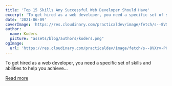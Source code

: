 ```yaml
---
title: 'Top 15 Skills Any Successful Web Developer Should Have'
excerpt: 'To get hired as a web developer, you need a specific set of skills and abilities to help you achieve...'
date: '2021-06-09'
coverImage: 'https://res.cloudinary.com/practicaldev/image/fetch/s--8VXrv-PK--/c_imagga_scale,f_auto,fl_progressive,h_420,q_auto,w_1000/https://dev-to-uploads.s3.amazonaws.com/uploads/articles/x3v5yxdye0k1akbv2prj.jpg'
author:
  name: Koders
  picture: "assets/blog/authors/koders.png"
ogImage:
  url: 'https://res.cloudinary.com/practicaldev/image/fetch/s--8VXrv-PK--/c_imagga_scale,f_auto,fl_progressive,h_420,q_auto,w_1000/https://dev-to-uploads.s3.amazonaws.com/uploads/articles/x3v5yxdye0k1akbv2prj.jpg'
---
```


To get hired as a web developer, you need a specific set of skills and abilities to help you achieve...

[Read more](https://dev.to/creativetim_official/top-15-skills-any-successful-web-developer-should-have-1mcf)
